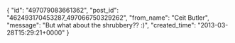  {
   "id": "497079083661362",
   "post_id": "462493170453287_497066750329262",
   "from_name": "Ceit Butler",
   "message": "But what about the shrubbery??  :)",
   "created_time": "2013-03-28T15:29:21+0000"
 }
